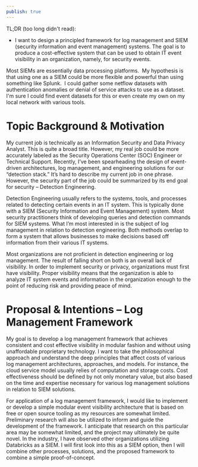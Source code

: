 ```yaml
---
publish: true
---
```

TL;DR (too long didn't read):
- I want to design a principled framework for log management and SIEM (security information and event management) systems. The goal is to produce a cost-effective system that can be used to obtain IT event visibility in an organization, namely, for security events.

Most SIEMs are essentially data processing platforms.  My hypothesis is that using one as a SIEM could be more flexible and powerful than using something like Splunk.  I could gather some netflow datasets with authentication anomalies or denial of service attacks to use as a dataset.  I'm sure I could find event datasets for this or even create my own on my local network with various tools.
# Topic Background & Motivation

My current job is technically as an Information Security and Data Privacy Analyst. This is quite a broad title. However, my real job could be more accurately labeled as the Security Operations Center (SOC) Engineer or Technical Support. Recently, I’ve been spearheading the design of event-driven architectures, log management, and engineering solutions for our “detection stack.” It’s hard to describe my current job in one phrase. However, the security part of the job could be summarized by its end goal for security – Detection Engineering.

Detection Engineering usually refers to the systems, tools, and processes related to detecting certain events in an IT system. This is typically done with a SIEM (Security Information and Event Management) system. Most security practitioners think of developing queries and detection commands for SIEM systems. What I’m most interested in is the subject of log management in relation to detection engineering. Both methods overlap to form a system that allows businesses to make decisions based off information from their various IT systems.

Most organizations are not proficient in detection engineering or log management. The result of falling short on both is an overall lack of visibility. In order to implement security or privacy, organizations must first have visibility. Proper visibility means that the organization is able to analyze IT system events and information in the organization enough to the point of reducing risk and providing peace of mind.
# Proposal & Intentions – Log Management Framework

My goal is to develop a log management framework that achieves consistent and cost effective visibility in modular fashion and without using unaffordable proprietary technology. I want to take the philosophical approach and understand the deep principles that affect costs of various log management architectures, approaches, and models. For instance, the cloud service model usually relies of computation and storage costs. Cost effectiveness should be defined by not only monetary value, but also based on the time and expertise necessary for various log management solutions in relation to SIEM solutions.

For application of a log management framework, I would like to implement or develop a simple modular event visibility architecture that is based on free or open source tooling as my resources are somewhat limited. Preliminary research will also be utilized to inform and guide the development of the framework. I anticipate that research on this particular area may be somewhat limited, and the project may ultimately be quite novel. In the industry, I have observed other organizations utilizing Databricks as a SIEM. I will first look into this as a SIEM option, then I will combine other processes, solutions, and the proposed framework to combine a simple proof-of-concept.